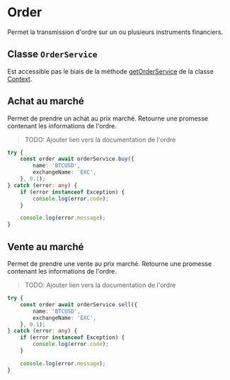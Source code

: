 # Order

Permet la transmission d'ordre sur un ou plusieurs instruments financiers.



## Classe `OrderService`

Est accessible pas le biais de la méthode [getOrderService](./common.md#acces-au-service-de-passage-d-ordre) de la classe [Context](./common.md#context).

## Achat au marché

Permet de prendre un achat au prix marché. Retourne une promesse contenant les informations de l'ordre.

> TODO: Ajouter lien vers la documentation de l'ordre

```ts
try {
    const order await orderService.buy({
        name: 'BTCUSD',
        exchangeName: 'EXC',
    }, 0.1);
} catch (error: any) {
	if (error instanceof Exception) {
	    console.log(error.code);
	}

	console.log(error.message);
}
```

## Vente au marché

Permet de prendre une vente au prix marché. Retourne une promesse contenant les informations de l'ordre.

> TODO: Ajouter lien vers la documentation de l'ordre

```ts
try {
    const order await orderService.sell({
        name: 'BTCUSD',
        exchangeName: 'EXC',
    }, 0.1);
} catch (error: any) {
	if (error instanceof Exception) {
	    console.log(error.code);
	}

	console.log(error.message);
}
```